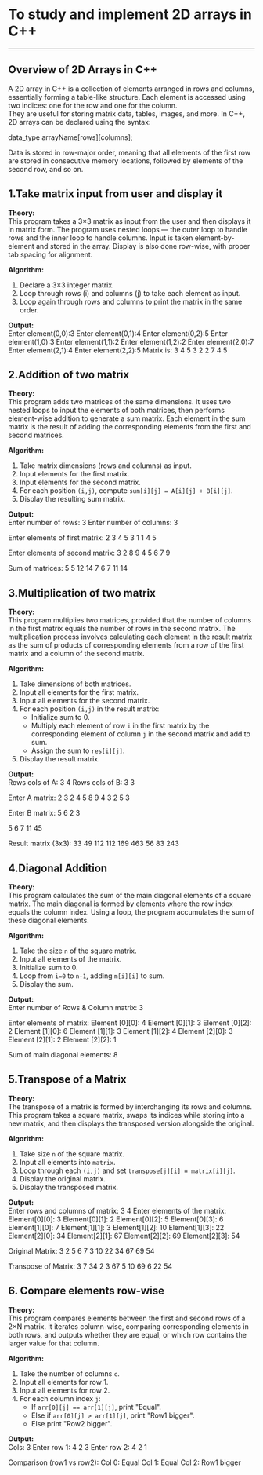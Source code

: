 # To study and implement 2D arrays in C++


---

## Overview of 2D Arrays in C++

A 2D array in C++ is a collection of elements arranged in rows and columns, essentially forming a table-like structure. Each element is accessed using two indices: one for the row and one for the column.  
They are useful for storing matrix data, tables, images, and more. In C++, 2D arrays can be declared using the syntax:

data_type arrayName[rows][columns];


Data is stored in row-major order, meaning that all elements of the first row are stored in consecutive memory locations, followed by elements of the second row, and so on.

## 1.Take matrix input from user and display it

**Theory:**  
This program takes a 3×3 matrix as input from the user and then displays it in matrix form. The program uses nested loops — the outer loop to handle rows and the inner loop to handle columns. Input is taken element-by-element and stored in the array. Display is also done row-wise, with proper tab spacing for alignment.

**Algorithm:**  
1. Declare a 3×3 integer matrix.  
2. Loop through rows (i) and columns (j) to take each element as input.  
3. Loop again through rows and columns to print the matrix in the same order.  

**Output:**  
Enter element(0,0):3
Enter element(0,1):4
Enter element(0,2):5
Enter element(1,0):3
Enter element(1,1):2
Enter element(1,2):2
Enter element(2,0):7
Enter element(2,1):4
Enter element(2,2):5
Matrix is:
3 4 5
3 2 2
7 4 5


## 2.Addition of two matrix

**Theory:**  
This program adds two matrices of the same dimensions. It uses two nested loops to input the elements of both matrices, then performs element-wise addition to generate a sum matrix. Each element in the sum matrix is the result of adding the corresponding elements from the first and second matrices.

**Algorithm:**  
1. Take matrix dimensions (rows and columns) as input.  
2. Input elements for the first matrix.  
3. Input elements for the second matrix.  
4. For each position `(i,j)`, compute `sum[i][j] = A[i][j] + B[i][j]`.  
5. Display the resulting sum matrix.  

**Output:**  
Enter number of rows: 3
Enter number of columns: 3

Enter elements of first matrix:
2
3
4
5
3
1
1
4
5

Enter elements of second matrix:
3
2
8
9
4
5
6
7
9

Sum of matrices:
5 5 12
14 7 6
7 11 14

## 3.Multiplication of two matrix

**Theory:**  
This program multiplies two matrices, provided that the number of columns in the first matrix equals the number of rows in the second matrix. The multiplication process involves calculating each element in the result matrix as the sum of products of corresponding elements from a row of the first matrix and a column of the second matrix.

**Algorithm:**  
1. Take dimensions of both matrices.  
2. Input all elements for the first matrix.  
3. Input all elements for the second matrix.  
4. For each position `(i,j)` in the result matrix:  
   - Initialize sum to 0.  
   - Multiply each element of row `i` in the first matrix by the corresponding element of column `j` in the second matrix and add to sum.  
   - Assign the sum to `res[i][j]`.  
5. Display the result matrix.  

**Output:**  
Rows cols of A: 3
4
Rows cols of B: 3
3

Enter A matrix:
2
3
2
4
5
8
9
4
3
2
5
3

Enter B matrix:
5
6
2
3

5
6
7
11
45

Result matrix (3x3):
33 49 112
112 169 463
56 83 243

## 4.Diagonal Addition

**Theory:**  
This program calculates the sum of the main diagonal elements of a square matrix. The main diagonal is formed by elements where the row index equals the column index. Using a loop, the program accumulates the sum of these diagonal elements.

**Algorithm:**  
1. Take the size `n` of the square matrix.  
2. Input all elements of the matrix.  
3. Initialize sum to 0.  
4. Loop from `i=0` to `n-1`, adding `m[i][i]` to sum.  
5. Display the sum.  

**Output:**  
Enter number of Rows & Column matrix: 3

Enter elements of matrix:
Element [0][0]: 4
Element [0][1]: 3
Element [0][2]: 2
Element [1][0]: 6
Element [1][1]: 3
Element [1][2]: 4
Element [2][0]: 3
Element [2][1]: 2
Element [2][2]: 1

Sum of main diagonal elements: 8

## 5.Transpose of a Matrix

**Theory:**  
The transpose of a matrix is formed by interchanging its rows and columns. This program takes a square matrix, swaps its indices while storing into a new matrix, and then displays the transposed version alongside the original.

**Algorithm:**  
1. Take size `n` of the square matrix.  
2. Input all elements into `matrix`.  
3. Loop through each `(i,j)` and set `transpose[j][i] = matrix[i][j]`.  
4. Display the original matrix.  
5. Display the transposed matrix.  

**Output:**  
Enter rows and columns of matrix: 3
4
Enter elements of the matrix:
Element[0][0]: 3
Element[0][1]: 2
Element[0][2]: 5
Element[0][3]: 6
Element[1][0]: 7
Element[1][1]: 3
Element[1][2]: 10
Element[1][3]: 22
Element[2][0]: 34
Element[2][1]: 67
Element[2][2]: 69
Element[2][3]: 54

Original Matrix:
3 2 5 6
7 3 10 22
34 67 69 54

Transpose of Matrix:
3 7 34
2 3 67
5 10 69
6 22 54

## 6. Compare elements row-wise

**Theory:**  
This program compares elements between the first and second rows of a 2×N matrix. It iterates column-wise, comparing corresponding elements in both rows, and outputs whether they are equal, or which row contains the larger value for that column.

**Algorithm:**  
1. Take the number of columns `c`.  
2. Input all elements for row 1.  
3. Input all elements for row 2.  
4. For each column index `j`:  
   - If `arr[0][j] == arr[1][j]`, print "Equal".  
   - Else if `arr[0][j] > arr[1][j]`, print "Row1 bigger".  
   - Else print "Row2 bigger".  

**Output:**  
Cols: 3
Enter row 1:
4
2
3
Enter row 2:
4
2
1

Comparison (row1 vs row2):
Col 0: Equal
Col 1: Equal
Col 2: Row1 bigger
